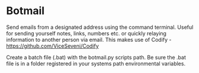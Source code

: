 # Botmail
Send emails from a designated address using the command terminal. Useful for sending yourself notes, links, numbers etc. or quickly relaying information to another person via email.
This makes use of Codify - https://github.com/ViceSeveni/Codify

Create a batch file (.bat) with the botmail.py scripts path. Be sure the .bat file is in a folder registered in your systems path environmental variables.
